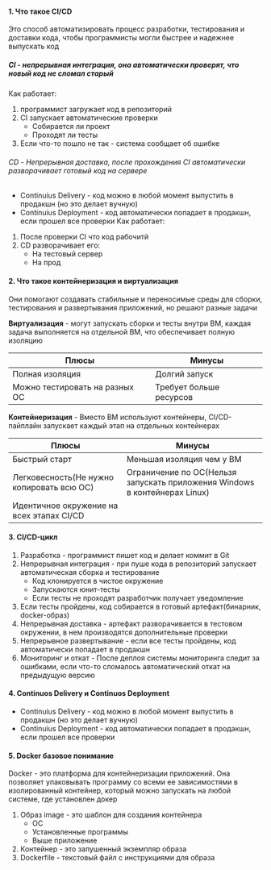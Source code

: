
#### 1. Что такое CI/CD
Это способ автоматизировать процесс разработки, тестирования и доставки кода, чтобы программисты могли быстрее и надежнее выпускать код

##### CI - непрерывная интеграция, она автоматически проверят, что новый код не сломал старый 
Как работает:
1. программист загружает код в репозиторий 
2. СI  запускает автоматические проверки 
	- Собирается ли проект
	- Проходят ли тесты
3. Если что-то пошло не так - система сообщает об ошибке

###### CD - Непрерывная доставка, после прохождения CI автоматически разворачивает готовый код на сервере 
- Continuius Delivery - код можно в любой момент выпустить в продакшн (но это делает вучную)
- Continuius Deployment - код автоматически попадает в продакшн, если прошел все проверки
Как работает:
1. После проверки CI что код рабочитй
2. CD разворачивает его:
	- На тестовый сервер
	- На прод


#### 2. Что такое контейнеризация и виртуализация
Они помогают создавать стабильные и переносимые среды для сборки, тестирования и развертывания приложений, но решают разные задачи

**Виртуализация** - могут запускать сборки и тесты внутри ВМ, каждая задача выполняется на отдельной ВМ, что обеспечивает полную изоляцию


| Плюсы                          | Минусы                  |
| ------------------------------ | ----------------------- |
| Полная изоляция                | Долгий запуск           |
| Можно тестировать на разных ОС | Требует больше ресурсов |
**Контейнеризация** - Вместо ВМ используют контейнеры, CI/CD-пайплайн запускает каждый этап на отдельных контейнерах


| Плюсы                                     | Минусы                                                                     |
| ----------------------------------------- | -------------------------------------------------------------------------- |
| Быстрый старт                             | Меньшая изоляция чем у ВМ                                                  |
| Легковесность(Не нужно копировать всю ОС) | Ограничение по ОС(Нельзя запускать приложения Windows в контейнерах Linux) |
| Идентичное окружение на всех этапах CI/CD |                                                                            |


#### 3. CI/CD-цикл
1. Разработка - программист пишет код и делает коммит в Git
2. Непрерывная интеграция - при пуше кода в репозиторий запускает автоматическая сборка и тестирование
	- Код клонируется в чистое окружение 
	- Запускаются юнит-тесты
	- Если тесты не проходят разработчик получает уведомление 
3. Если тесты пройдены, код собирается в готовый артефакт(бинарник, docker-образ)
4. Непрерывная доставка - артефакт разворачивается в тестовом окружении, в нем производятся дополнительные проверки
5. Непрерывное развертывание - если все тесты пройдены, код автоматически попадает в продакшн
6. Мониторинг и откат - После деплоя системы мониторинга следит за ошибками, если что-то сломалось автоматический откат на предыдущую версию

#### 4. Continuos Delivery и Continuos Deployment
- Continuius Delivery - код можно в любой момент выпустить в продакшн (но это делает вучную)
- Continuius Deployment - код автоматически попадает в продакшн, если прошел все проверки


#### 5. Docker базовое понимание 
Docker - это платформа для контейнеризации приложений. Она позволяет упаковывать программу со всеми ее зависимостями в изолированный контейнер, который можно запускать на любой системе, где установлен докер

1. Образ image - это шаблон для создания контейнера
	- ОС
	- Установленные программы
	- Выше приложение 
2. Контейнер - это запушенный экземпляр образа
3. Dockerfile - текстовый файл с инструкциями для образа 